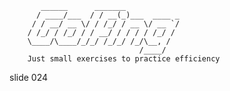            ______      _______
          / ____/___  / / __(_)___  ____ _
         / / __/ __ \/ / /_/ / __ \/ __ `/
        / /_/ / /_/ / / __/ / / / / /_/ /
        \____/\____/_/_/ /_/_/ /_/\__, /
                                 /____/
        Just small exercises to practice efficiency

















































































slide 024
